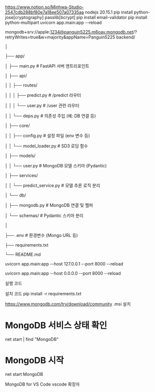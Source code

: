 https://www.notion.so/Minhwa-Studio-2547cdb288bf80e7a18ee507a07335aa
nodejs 20.15.1
pip install python-jose[cryptography] passlib[bcrypt]
pip install email-validator
pip install python-multipart
uvicorn app.main:app --reload

mongodb+srv://apple:1234@panguin5225.m6oav.mongodb.net/?retryWrites=true&w=majority&appName=Panguin5225
backend/

│

├── app/

│ ├── main.py # FastAPI 서버 엔트리포인트

│ ├── api/  

│ │ ├── routes/

│ │ │ ├── predict.py # /predict 라우터

│ │ │ └── user.py # /user 관련 라우터

│ │ └── deps.py # 의존성 주입 (예: DB 연결 등)

│ ├── core/

│ │ ├── config.py # 설정 파일 (env 변수 등)

│ │ └── model_loader.py # SD3 로딩 함수

│ ├── models/

│ │ └── user.py # MongoDB 모델 스키마 (Pydantic)

│ ├── services/

│ │ └── predict_service.py # 모델 추론 로직 분리

│ └── db/

│ ├── mongodb.py # MongoDB 연결 및 헬퍼

│ └── schemas/ # Pydantic 스키마 분리

│

├── .env # 환경변수 (Mongo URL 등)

├── requirements.txt

└── README.md

uvicorn app.main:app --host 127.0.0.1 --port 8000 --reload

uvicorn app.main:app --host 0.0.0.0 --port 8000 --reload

실행 코드

설치 코드
pip install -r requirements.txt

https://www.mongodb.com/try/download/community
.msi 설치

# MongoDB 서비스 상태 확인

net start | find "MongoDB"

# MongoDB 시작

net start MongoDB

MongoDB for VS Code vscode 확장자

